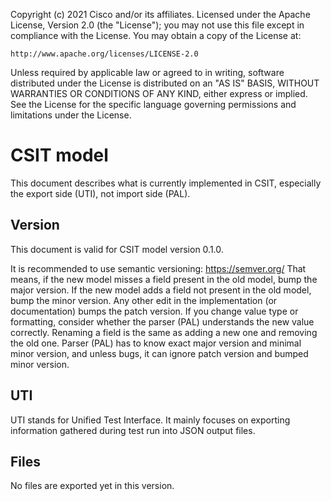 Copyright (c) 2021 Cisco and/or its affiliates.
Licensed under the Apache License, Version 2.0 (the "License");
you may not use this file except in compliance with the License.
You may obtain a copy of the License at:

    http://www.apache.org/licenses/LICENSE-2.0

Unless required by applicable law or agreed to in writing, software
distributed under the License is distributed on an "AS IS" BASIS,
WITHOUT WARRANTIES OR CONDITIONS OF ANY KIND, either express or implied.
See the License for the specific language governing permissions and
limitations under the License.

# CSIT model

This document describes what is currently implemented in CSIT,
especially the export side (UTI), not import side (PAL).

## Version

This document is valid for CSIT model version 0.1.0.

It is recommended to use semantic versioning: https://semver.org/
That means, if the new model misses a field present in the old model,
bump the major version. If the new model adds a field
not present in the old model, bump the minor version.
Any other edit in the implementation (or documentation) bumps the patch
version.
If you change value type or formatting,
consider whether the parser (PAL) understands the new value correctly.
Renaming a field is the same as adding a new one and removing the old one.
Parser (PAL) has to know exact major version and minimal minor version,
and unless bugs, it can ignore patch version and bumped minor version.

## UTI

UTI stands for Unified Test Interface.
It mainly focuses on exporting information gathered during test run
into JSON output files.

## Files

No files are exported yet in this version.
